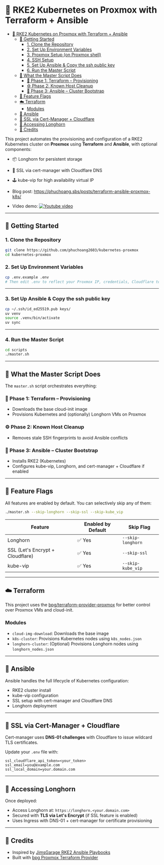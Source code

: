 # 🧠 RKE2 Kubernetes on Proxmox with Terraform + Ansible

<!--toc:start-->

- [🧠 RKE2 Kubernetes on Proxmox with Terraform + Ansible](#🧠-rke2-kubernetes-on-proxmox-with-terraform-ansible)
  - [🚀 Getting Started](#🚀-getting-started)
    - [1. Clone the Repository](#1-clone-the-repository)
    - [2. Set Up Environment Variables](#2-set-up-environment-variables)
    - [3. Proxmox Setup (on Proxmox shell)](#3-proxmox-setup-on-proxmox-shell)
    - [4. SSH Setup](#4-ssh-setup)
    - [5. Set Up Ansible & Copy the ssh public key](#5-set-up-ansible-copy-the-ssh-public-key)
    - [6. Run the Master Script](#6-run-the-master-script)
  - [🧰 What the Master Script Does](#🧰-what-the-master-script-does)
    - [🔨 Phase 1: Terraform – Provisioning](#🔨-phase-1-terraform-provisioning)
    - [⚙️ Phase 2: Known Host Cleanup](#️-phase-2-known-host-cleanup)
    - [🤖 Phase 3: Ansible – Cluster Bootstrap](#🤖-phase-3-ansible-cluster-bootstrap)
  - [🧪 Feature Flags](#🧪-feature-flags)
  - [☁️ Terraform](#️-terraform)
    - [Modules](#modules)
  - [🧠 Ansible](#🧠-ansible)
  - [🔐 SSL via Cert-Manager + Cloudflare](#🔐-ssl-via-cert-manager-cloudflare)
  - [📍 Accessing Longhorn](#📍-accessing-longhorn)
  - [📜 Credits](#📜-credits)
  <!--toc:end-->

This project automates the provisioning and configuration of a RKE2 Kubernetes cluster on **Proxmox** using **Terraform** and **Ansible**, with optional components:

- 📦 Longhorn for persistent storage
- 🔐 SSL via cert-manager with Cloudflare DNS
- 🕹️ kube-vip for high availability virtual IP

- Blog post: <https://phuchoang.sbs/posts/terraform-ansible-proxmox-k8s/>
- Video demo:
  [![Youtube video](https://img.youtube.com/vi/Ao6IPSmUFcE/maxresdefault.jpg)](https://youtu.be/Ao6IPSmUFcE)

---

## 🚀 Getting Started

### 1. Clone the Repository

```bash
git clone https://github.com/phuchoang2603/kubernetes-proxmox
cd kubernetes-proxmox
```

### 2. Set Up Environment Variables

```bash
cp .env.example .env
# Then edit .env to reflect your Proxmox IP, credentials, Cloudflare token, etc.
```

---

### 3. Set Up Ansible & Copy the ssh public key

```bash
cp ~/.ssh/id_ed25519.pub keys/
uv venv
source .venv/bin/activate
uv sync
```

---

### 4. Run the Master Script

```bash
cd scripts
./master.sh
```

---

## 🧰 What the Master Script Does

The `master.sh` script orchestrates everything:

### 🔨 Phase 1: Terraform – Provisioning

- Downloads the base cloud-init image
- Provisions Kubernetes and (optionally) Longhorn VMs on Proxmox

### ⚙️ Phase 2: Known Host Cleanup

- Removes stale SSH fingerprints to avoid Ansible conflicts

### 🤖 Phase 3: Ansible – Cluster Bootstrap

- Installs RKE2 (Kubernetes)
- Configures kube-vip, Longhorn, and cert-manager + Cloudflare if enabled

---

## 🧪 Feature Flags

All features are enabled by default. You can selectively skip any of them:

```bash
./master.sh --skip-longhorn --skip-ssl --skip-kube_vip
```

| Feature                          | Enabled by Default | Skip Flag         |
| -------------------------------- | ------------------ | ----------------- |
| Longhorn                         | ✅ Yes             | `--skip-longhorn` |
| SSL (Let's Encrypt + Cloudflare) | ✅ Yes             | `--skip-ssl`      |
| kube-vip                         | ✅ Yes             | `--skip-kube_vip` |

---

## ☁️ Terraform

This project uses the [bpg/terraform-provider-proxmox](https://github.com/bpg/terraform-provider-proxmox) for better control over Proxmox VMs and cloud-init.

### Modules

- `cloud-img-download`: Downloads the base image
- `k8s-cluster`: Provisions Kubernetes nodes using `k8s_nodes.json`
- `longhorn-cluster`: (Optional) Provisions Longhorn nodes using `longhorn_nodes.json`

---

## 🧠 Ansible

Ansible handles the full lifecycle of Kubernetes configuration:

- RKE2 cluster install
- kube-vip configuration
- SSL setup with cert-manager and Cloudflare DNS
- Longhorn deployment

---

## 🔐 SSL via Cert-Manager + Cloudflare

Cert-manager uses **DNS-01 challenges** with Cloudflare to issue wildcard TLS certificates.

Update your `.env` file with:

```env
ssl_cloudflare_api_token=<your_token>
ssl_email=you@example.com
ssl_local_domain=your.domain.com
```

---

## 📍 Accessing Longhorn

Once deployed:

- Access Longhorn at: `https://longhorn.<your.domain.com>`
- Secured with **TLS via Let's Encrypt** (if SSL feature is enabled)
- Uses Ingress with DNS-01 + cert-manager for certificate provisioning

---

## 📜 Credits

- Inspired by [JimsGarage RKE2 Ansible Playbooks](https://github.com/JamesTurland/JimsGarage)
- Built with [bpg Proxmox Terraform Provider](https://registry.terraform.io/providers/bpg/proxmox/latest)
